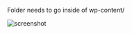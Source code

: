 Folder needs to go inside of wp-content/

![screenshot](https://s3.amazonaws.com/files.droplr.com/files_production/acc_2246/apAv?AWSAccessKeyId=AKIAJSVQN3Z4K7MT5U2A&Expires=1353521175&Signature=HJK0WYP5ap7Xw6MEPDnU51Kz7C4%3D&response-content-disposition=inline%3B%20filename%3DScreenshot%2B2012-11-21%2Bat%2B12.06.14.png)
